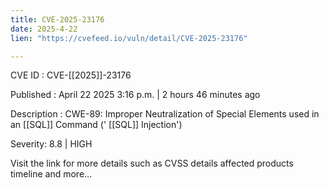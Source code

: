 ```yaml
---
title: CVE-2025-23176
date: 2025-4-22
lien: "https://cvefeed.io/vuln/detail/CVE-2025-23176"

---
```


CVE ID : CVE-[[2025]]-23176

Published :  April 22
2025
3:16 p.m. | 2 hours
46 minutes ago

Description : CWE-89: Improper Neutralization of Special Elements used in an  [[SQL]] Command (' [[SQL]] Injection')

Severity: 8.8 | HIGH

Visit the link for more details
such as CVSS details
affected products
timeline
and more...
